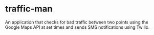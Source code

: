 # traffic-man

An application that checks for bad traffic between two points using the Google Maps API at set times and sends SMS notifications using Twilio.
